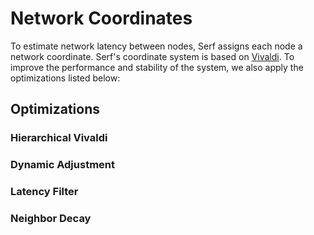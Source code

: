 # Network Coordinates

To estimate network latency between nodes, Serf assigns each node a network coordinate.  Serf's coordinate system is based on [Vivaldi](http://www.cs.ucsb.edu/~ravenben/classes/papers/vivaldi-sigcomm04.pdf).  To improve the performance and stability of the system, we also apply the optimizations listed below:

## Optimizations

### Hierarchical Vivaldi

### Dynamic Adjustment

### Latency Filter

### Neighbor Decay
